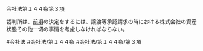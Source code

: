 会社法第１４４条第３項

裁判所は、[前項](会社法＿＿＿＿第１４４条第２項)の決定をするには、譲渡等承認請求の時における株式会社の資産状態その他一切の事情を考慮しなければならない。

#会社法
#会社法/第１４４条
#会社法/第１４４条/第３項
